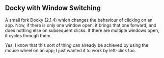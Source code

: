 Docky with Window Switching
---------------------------

A small fork Docky (2.1.4) which changes the behaviour of clicking on an app. Now, if there is only one window open, it brings that one forward, and does nothing else on subsequent clicks. If there are multiple windows open, it cycles through them.

Yes, I know that this sort of thing can already be achieved by using the mouse wheel on an app; I just wanted it to work by left-click too.